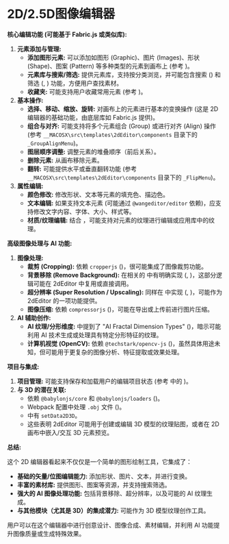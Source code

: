 # 2D/2.5D图像编辑器


**核心编辑功能 (可能基于 Fabric.js 或类似库):**

1.  **元素添加与管理:**
    *   **添加图形元素:** 可以添加如图形 (Graphic)、图片 (Images)、形状 (Shape)、图案 (Pattern) 等多种类型的元素到画布上 (参考 <mcfile name="index.tsx" path="d:\code\shixicode\src\templates\2dEditor\components\ElementMenus\index.tsx"></mcfile>)。
    *   **元素库与搜索/筛选:** 提供元素库，支持按分类浏览，并可能包含搜索 (<mcsymbol name="searchValue" filename="index.tsx" path="d:\code\shixicode\src\templates\2dEditor\components\ElementMenus\index.tsx" startline="42" type="variable"></mcsymbol>) 和筛选 (<mcsymbol name="FilterPopoverState" filename="index.tsx" path="d:\code\shixicode\src\templates\2dEditor\components\ElementMenus\index.tsx" startline="37" type="variable"></mcsymbol>, <mcsymbol name="ConfirmClick" filename="index.tsx" path="d:\code\shixicode\src\templates\2dEditor\components\ElementMenus\index.tsx" startline="108" type="function"></mcsymbol>) 功能，方便用户查找素材。
    *   **收藏夹:** 可能支持用户收藏常用元素 (参考 <mcsymbol name="getStatus" filename="index.tsx" path="d:\code\shixicode\src\templates\2dEditor\components\ElementMenus\index.tsx" startline="150" type="function"></mcsymbol>)。
2.  **基本操作:**
    *   **选择、移动、缩放、旋转:** 对画布上的元素进行基本的变换操作 (这是 2D 编辑器的基础功能，由底层库如 Fabric.js 提供)。
    *   **组合与对齐:** 可能支持将多个元素组合 (Group) 或进行对齐 (Align) 操作 (参考 `__MACOSX\src\templates\2dEditor\components` 目录下的 `_GroupAlignMenu`)。
    *   **图层顺序调整:** 调整元素的堆叠顺序（前后关系）。
    *   **删除元素:** 从画布移除元素。
    *   **翻转:** 可能提供水平或垂直翻转功能 (参考 `__MACOSX\src\templates\2dEditor\components` 目录下的 `_FlipMenu`)。
3.  **属性编辑:**
    *   **颜色修改:** 修改形状、文本等元素的填充色、描边色。
    *   **文本编辑:** 如果支持文本元素 (可能通过 `@wangeditor/editor` 依赖)，应支持修改文字内容、字体、大小、样式等。
    *   **材质/纹理编辑:** 结合 <mcfile name="index.tsx" path="d:\code\shixicode\src\templates\2dEditor\components\TextureEdit\TextureLib\index.tsx"></mcfile>，可能支持对元素的纹理进行编辑或应用库中的纹理。

**高级图像处理与 AI 功能:**

1.  **图像处理:**
    *   **裁剪 (Cropping):** 依赖 `cropperjs` (<mcfile name="package.json" path="d:\code\shixicode\package.json"></mcfile>)，很可能集成了图像裁剪功能。
    *   **背景移除 (Remove Background):** 在相关的 <mcfile name="index.tsx" path="d:\code\shixicode\src\templates\TexturePoster\components\SettingsPage\index.tsx"></mcfile> 中有明确实现 (<mcsymbol name="CreatRemovebgProject" filename="index.tsx" path="d:\code\shixicode\src\templates\TexturePoster\components\SettingsPage\index.tsx" startline="81" type="function"></mcsymbol>, <mcsymbol name="createRemoveBGImage" filename="index.tsx" path="d:\code\shixicode\src\templates\TexturePoster\components\SettingsPage\index.tsx" startline="162" type="function"></mcsymbol>)，这部分逻辑可能在 2dEditor 中复用或直接调用。
    *   **超分辨率 (Super Resolution / Upscaling):** 同样在 <mcfile name="index.tsx" path="d:\code\shixicode\src\templates\TexturePoster\components\SettingsPage\index.tsx"></mcfile> 中实现 (<mcsymbol name="SuperResolutionClick" filename="index.tsx" path="d:\code\shixicode\src\templates\TexturePoster\components\SettingsPage\index.tsx" startline="89" type="function"></mcsymbol>, <mcsymbol name="createUpscalerImage" filename="index.tsx" path="d:\code\shixicode\src\templates\TexturePoster\components\SettingsPage\index.tsx" startline="137" type="function"></mcsymbol>)，可能作为 2dEditor 的一项功能提供。
    *   **图像压缩:** 依赖 `compressorjs` (<mcfile name="package.json" path="d:\code\shixicode\package.json"></mcfile>)，可能在导出或上传前进行图片压缩。
2.  **AI 辅助创作:**
    *   **AI 纹理/分形维度:** <mcfile name="index.tsx" path="d:\code\shixicode\src\templates\2dEditor\components\TextureEdit\TextureLib\index.tsx"></mcfile> 中提到了 "AI Fractal Dimension Types" (<mcsymbol name="getDimensionTypes" filename="index.tsx" path="d:\code\shixicode\src\templates\2dEditor\components\TextureEdit\TextureLib\index.tsx" startline="332" type="function"></mcsymbol>)，暗示可能利用 AI 技术生成或处理具有特定分形特征的纹理。
    *   **计算机视觉 (OpenCV):** 依赖 `@techstark/opencv-js` (<mcfile name="package.json" path="d:\code\shixicode\package.json"></mcfile>)，虽然具体用途未知，但可能用于更复杂的图像分析、特征提取或效果处理。

**项目与集成:**

1.  **项目管理:** 可能支持保存和加载用户的编辑项目状态 (参考 <mcfile name="index.tsx" path="d:\code\shixicode\src\templates\TexturePoster\components\SettingsPage\index.tsx"></mcfile> 中的 <mcsymbol name="UpdateCraftProjectStatus" filename="index.tsx" path="d:\code\shixicode\src\templates\TexturePoster\components\SettingsPage\index.tsx" startline="95" type="function"></mcsymbol>)。
2.  **与 3D 的潜在关联:**
    *   依赖 `@babylonjs/core` 和 `@babylonjs/loaders` (<mcfile name="package.json" path="d:\code\shixicode\package.json"></mcfile>)。
    *   Webpack 配置中处理 `.obj` 文件 (<mcfile name="gatsby-node.ts" path="d:\code\shixicode\gatsby-node.ts"></mcfile>)。
    *   <mcfile name="index.tsx" path="d:\code\shixicode\src\templates\TexturePoster\components\SettingsPage\index.tsx"></mcfile> 中有 `setData2D3D`。
    *   这些表明 2dEditor 可能用于创建或编辑 3D 模型的纹理贴图，或者在 2D 画布中嵌入/交互 3D 元素预览。

**总结:**

这个 2D 编辑器看起来不仅仅是一个简单的图形绘制工具，它集成了：

*   **基础的矢量/位图编辑能力:** 添加形状、图片、文本，并进行变换。
*   **丰富的素材库:** 提供图形、图案等资源，并支持搜索筛选。
*   **强大的 AI 图像处理功能:** 包括背景移除、超分辨率，以及可能的 AI 纹理生成。
*   **与其他模块（尤其是 3D）的集成潜力:** 可能作为 3D 模型纹理创作工具。

用户可以在这个编辑器中进行创意设计、图像合成、素材编辑，并利用 AI 功能提升图像质量或生成特殊效果。
